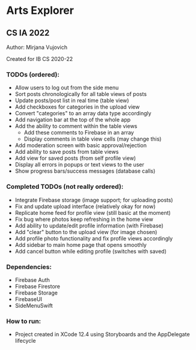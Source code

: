 # Arts Explorer
## CS IA 2022

<p> Author: Mirjana Vujovich </p>
<p> Created for IB CS 2020-22 </p>

### TODOs (ordered):
- Allow users to log out from the side menu
- Sort posts chronologically for all table views of posts
- Update posts/post list in real time (table view)
- Add checkboxes for categories in the upload view
- Convert "categories" to an array data type accordingly
- Add navigation bar at the top of the whole app
- Add the ability to comment within the table views
    - Add these comments to Firebase in an array
    - Display comments in table view cells (may change this)
- Add moderation screen with basic approval/rejection
- Add ability to save posts from table views
- Add view for saved posts (from self profile view)
- Display all errors in popups or text views to the user
- Show progress bars/success messages (database calls)

### Completed TODOs (not really ordered):
- Integrate Firebase storage (image support; for uploading posts)
- Fix and update upload interface (relatively okay for now)
- Replicate home feed for profile view (still basic at the moment)
- Fix bug where photos keep refreshing in the home view
- Add ability to update/edit profile information (with Firebase)
- Add "clear" button to the upload view (for image chosen)
- Add profile photo functionality and fix profile views accordingly
- Add sidebar to main home page that opens smoothly
- Add cancel button while editing profile (switches with saved)

### Dependencies:
- Firebase Auth
- Firebase Firestore
- Firebase Storage
- FirebaseUI
- SideMenuSwift

### How to run:
- Project created in XCode 12.4 using Storyboards and the AppDelegate lifecycle
